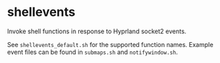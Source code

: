 # shellevents

Invoke shell functions in response to Hyprland socket2 events.

See `shellevents_default.sh` for the supported function names. Example event
files can be found in `submaps.sh` and `notifywindow.sh`.
